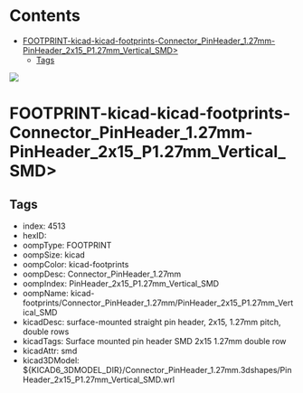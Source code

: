 



Contents
========

* [FOOTPRINT-kicad-kicad-footprints-Connector_PinHeader_1.27mm-PinHeader_2x15_P1.27mm_Vertical_SMD>](#footprint-kicad-kicad-footprints-connector_pinheader_127mm-pinheader_2x15_p127mm_vertical_smd)
	* [Tags](#tags)
  
![][im]
# FOOTPRINT-kicad-kicad-footprints-Connector_PinHeader_1.27mm-PinHeader_2x15_P1.27mm_Vertical_SMD>

## Tags

- index: 4513
- hexID: 
- oompType: FOOTPRINT
- oompSize: kicad
- oompColor: kicad-footprints
- oompDesc: Connector_PinHeader_1.27mm
- oompIndex: PinHeader_2x15_P1.27mm_Vertical_SMD
- oompName: kicad-footprints/Connector_PinHeader_1.27mm/PinHeader_2x15_P1.27mm_Vertical_SMD
- kicadDesc: surface-mounted straight pin header, 2x15, 1.27mm pitch, double rows
- kicadTags: Surface mounted pin header SMD 2x15 1.27mm double row
- kicadAttr: smd
- kicad3DModel: ${KICAD6_3DMODEL_DIR}/Connector_PinHeader_1.27mm.3dshapes/PinHeader_2x15_P1.27mm_Vertical_SMD.wrl



[im]: image.png
